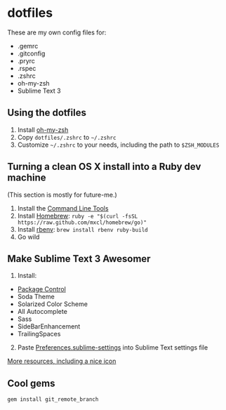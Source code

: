 dotfiles
========

These are my own config files for:

- .gemrc
- .gitconfig
- .pryrc
- .rspec
- .zshrc
- oh-my-zsh
- Sublime Text 3

Using the dotfiles
------------------

1. Install [oh-my-zsh](https://github.com/robbyrussell/oh-my-zsh)
2. Copy `dotfiles/.zshrc` to `~/.zshrc`
3. Customize `~/.zshrc` to your needs, including the path to `$ZSH_MODULES`

Turning a clean OS X install into a Ruby dev machine
----------------------------------------------------

(This section is mostly for future-me.)

1. Install the [Command Line Tools](https://developer.apple.com/downloads)
2. Install [Homebrew](http://brew.sh): `ruby -e "$(curl -fsSL https://raw.github.com/mxcl/homebrew/go)"`
3. Install [rbenv](https://github.com/sstephenson/rbenv): `brew install rbenv ruby-build`
4. Go wild

Make Sublime Text 3 Awesomer
----------------------------

1. Install:
  - [Package Control](https://sublime.wbond.net/installation)
  - Soda Theme
  - Solarized Color Scheme
  - All Autocomplete
  - Sass
  - SideBarEnhancement
  - TrailingSpaces
2. Paste [Preferences.sublime-settings]() into Sublime Text settings file

[More resources, including a nice icon](http://blog.alexmaccaw.com/sublime-text)

Cool gems
---------

`gem install git_remote_branch`
